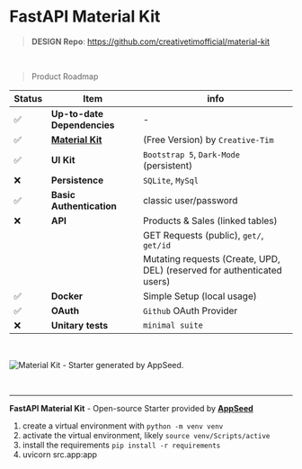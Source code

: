 # FastAPI Material Kit

> **DESIGN Repo**: https://github.com/creativetimofficial/material-kit

<br />

> Product Roadmap 

| Status | Item | info | 
| --- | --- | --- |
| ✅ | **Up-to-date Dependencies** | - |
| ✅ | **[Material Kit](https://www.creative-tim.com/product/material-kit?AFFILIATE=128200)** | (Free Version) by `Creative-Tim` |
| ✅ | **UI Kit** | `Bootstrap 5`, `Dark-Mode` (persistent) |
| ❌ | **Persistence** | `SQLite`, `MySql` |
| ✅ | **Basic Authentication** | classic user/password |
| ❌ | **API** | Products & Sales (linked tables) |
|     |         | GET Requests (public), `get/`, `get/id`  |
|     |         | Mutating requests (Create, UPD, DEL) (reserved for authenticated users) |
| ✅ | **Docker** | Simple Setup (local usage) |
| ✅ | **OAuth** | `Github` OAuth Provider |
| ❌ | **Unitary tests** | `minimal suite` |

<br />

![Material Kit - Starter generated by AppSeed.](https://user-images.githubusercontent.com/51070104/167396765-c88b7a95-155f-4236-8691-7b80fa2d9cd9.png)

<br />

---
**FastAPI Material Kit** - Open-source Starter provided by **[AppSeed](https://appseed.us/)**


<!-- Building the App Manually -->

1. create a virtual environment with `python -m venv venv`
2. activate the virtual environment, likely `source venv/Scripts/active` 
3. install the requirements `pip install -r requirements`
4. uvicorn src.app:app

